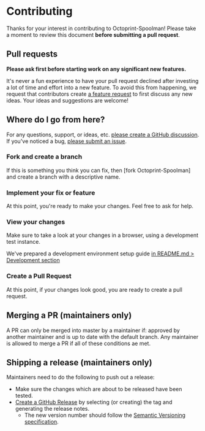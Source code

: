 # Contributing

Thanks for your interest in contributing to Octoprint-Spoolman! Please take a moment to review this document **before submitting a pull request**.

## Pull requests

**Please ask first before starting work on any significant new features.**

It's never a fun experience to have your pull request declined after investing a lot of time and effort into a new feature. To avoid this from happening, we request that contributors create [a feature request](https://github.com/mdziekon/octoprint-spoolman/discussions/new?category=ideas) to first discuss any new ideas. Your ideas and suggestions are welcome!

## Where do I go from here?

For any questions, support, or ideas, etc. [please create a GitHub discussion](https://github.com/mdziekon/octoprint-spoolman/discussions/new). If you've noticed a bug, [please submit an issue][new issue].

### Fork and create a branch

If this is something you think you can fix, then [fork Octoprint-Spoolman] and create
a branch with a descriptive name.

### Implement your fix or feature

At this point, you're ready to make your changes. Feel free to ask for help.

### View your changes

Make sure to take a look at your changes in a browser, using a development test instance.

We've prepared a development environment setup guide [in README.md > Development section](../README.md#development)

### Create a Pull Request

At this point, if your changes look good, you are ready to create a pull request.

## Merging a PR (maintainers only)

A PR can only be merged into master by a maintainer if: approved by another maintainer and is up to date with the default branch. Any maintainer is allowed to merge a PR if all of these conditions ae met.

## Shipping a release (maintainers only)

Maintainers need to do the following to push out a release:

* Make sure the changes which are about to be released have been tested.
* [Create a GitHub Release](https://github.com/mdziekon/octoprint-spoolman/releases/new) by selecting (or creating) the tag and generating the release notes.
    * The new version number should follow the [Semantic Versioning specification](https://semver.org/).

[new issue]: https://github.com/mdziekon/octoprint-spoolman/issues/new
